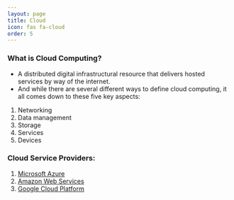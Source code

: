 ```yaml
---
layout: page
title: Cloud
icon: fas fa-cloud
order: 5
---
```


### What is Cloud Computing?

- A distributed digital infrastructural resource that delivers hosted services by way of the internet.
- And while there are several different ways to define cloud computing, it all comes down to these five key aspects:

1. Networking
2. Data management
3. Storage
4. Services
5. Devices


### Cloud Service Providers:

1. [Microsoft Azure](/pages/cloud/azure/introductiontoazure)
2. [Amazon Web Services](/pages/cloud/aws/introductiontoaws)
3. [Google Cloud Platform](/pages/cloud/gcp/introductiontogcp)